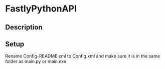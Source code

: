 # FastlyPythonAPI

## Description

## Setup
Rename Config-README.xml to Config.xml and make sure it is in the same folder as main.py or main.exe
